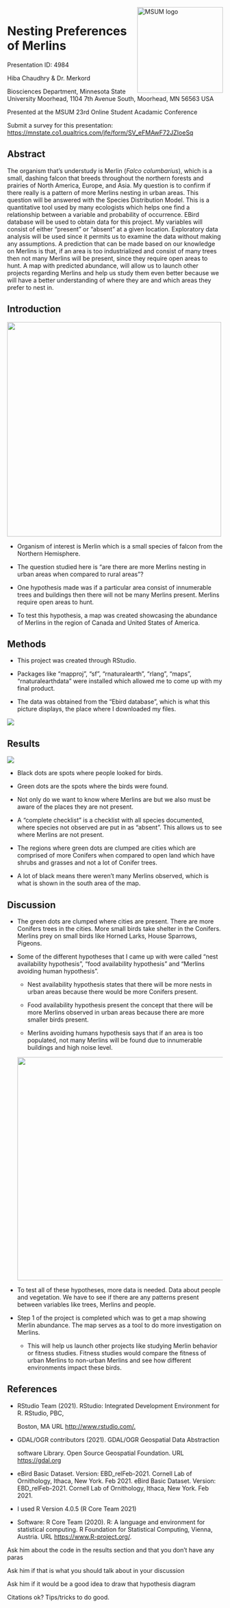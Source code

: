 
<img src="https://www2.mnstate.edu/uploadedImages/Content/Marketing/logos/MSUM_Signature_Vert_Color.jpg" alt="MSUM logo" width="200" style="float:right"/>

# Nesting Preferences of Merlins

Presentation ID: 4984

Hiba Chaudhry & Dr. Merkord

Biosciences Department, Minnesota State University Moorhead, 1104 7th
Avenue South, Moorhead, MN 56563 USA

Presented at the MSUM 23rd Online Student Acadamic Conference

Submit a survey for this presentation:
<https://mnstate.co1.qualtrics.com/jfe/form/SV_eFMAwF72JZIoeSq>

## Abstract

The organism that’s understudy is Merlin (*Falco columbarius*), which is
a small, dashing falcon that breeds throughout the northern forests and
prairies of North America, Europe, and Asia. My question is to confirm
if there really is a pattern of more Merlins nesting in urban areas.
This question will be answered with the Species Distribution Model. This
is a quantitative tool used by many ecologists which helps one find a
relationship between a variable and probability of occurrence. EBird
database will be used to obtain data for this project. My variables will
consist of either “present” or “absent” at a given location. Exploratory
data analysis will be used since it permits us to examine the data
without making any assumptions. A prediction that can be made based on
our knowledge on Merlins is that, if an area is too industrialized and
consist of many trees then not many Merlins will be present, since they
require open areas to hunt. A map with predicted abundance, will allow
us to launch other projects regarding Merlins and help us study them
even better because we will have a better understanding of where they
are and which areas they prefer to nest in.

## Introduction

<img src="Images/paste-2D52FEDB.png" width="500">

  - Organism of interest is Merlin which is a small species of falcon
    from the Northern Hemisphere.

  - The question studied here is “are there are more Merlins nesting in
    urban areas when compared to rural areas”?

  - One hypothesis made was if a particular area consist of innumerable
    trees and buildings then there will not be many Merlins present.
    Merlins require open areas to hunt.

  - To test this hypothesis, a map was created showcasing the abundance
    of Merlins in the region of Canada and United States of America.

## Methods

  - This project was created through RStudio.

  - Packages like “mapproj”, “sf”, “rnaturalearth”, “rlang”, “maps”,
    “rnaturalearthdata” were installed which allowed me to come up
    with my final product.

  - The data was obtained from the “Ebird database”, which is what this
    picture displays, the place where I downloaded my files.

![](Images/eBird%20Data%20screenshot.PNG)

## Results

![](README_files/figure-gfm/unnamed-chunk-1-1.png)<!-- -->

  - Black dots are spots where people looked for birds.

  - Green dots are the spots where the birds were found.

  - Not only do we want to know where Merlins are but we also must be
    aware of the places they are not present.

  - A “complete checklist” is a checklist with all species documented,
    where species not observed are put in as “absent”. This allows us to
    see where Merlins are not present.

  - The regions where green dots are clumped are cities which are
    comprised of more Conifers when compared to open land which have
    shrubs and grasses and not a lot of Conifer trees.

  - A lot of black means there weren’t many Merlins observed, which is
    what is shown in the south area of the map.

## Discussion

  - The green dots are clumped where cities are present. There are more
    Conifers trees in the cities. More small birds take shelter in the
    Conifers. Merlins prey on small birds like Horned Larks, House
    Sparrows, Pigeons.

  - Some of the different hypotheses that I came up with were called
    “nest availability hypothesis”, “food availability hypothesis” and
    “Merlins avoiding human hypothesis”.
    
      - Nest availability hypothesis states that there will be more
        nests in urban areas because there would be more Conifers
        present.
    
      - Food availability hypothesis present the concept that there will
        be more Merlins observed in urban areas because there are more
        smaller birds present.
    
      - Merlins avoiding humans hypothesis says that if an area is too
        populated, not many Merlins will be found due to innumerable
        buildings and high noise level.
    
    <img src="Images/Merlin Hypotheses.png" width="597" height="520"/>

  - To test all of these hypotheses, more data is needed. Data about
    people and vegetation. We have to see if there are any patterns
    present between variables like trees, Merlins and people.

  - Step 1 of the project is completed which was to get a map showing
    Merlin abundance. The map serves as a tool to do more investigation
    on Merlins.
    
      - This will help us launch other projects like studying Merlin
        behavior or fitness studies. Fitness studies would compare the
        fitness of urban Merlins to non-urban Merlins and see how
        different environments impact these birds.

## References

  - RStudio Team (2021). RStudio: Integrated Development Environment for
    R. RStudio, PBC,
    
    Boston, MA URL <http://www.rstudio.com/.>

  - GDAL/OGR contributors (2021). GDAL/OGR Geospatial Data Abstraction
    
    software Library. Open Source Geospatial Foundation. URL
    <https://gdal.org>

  - eBird Basic Dataset. Version: EBD\_relFeb-2021. Cornell Lab of
    Ornithology, Ithaca, New York. Feb 2021. eBird Basic Dataset.
    Version: EBD\_relFeb-2021. Cornell Lab of Ornithology, Ithaca, New
    York. Feb 2021.

  - I used R Version 4.0.5 (R Core Team 2021)

  - Software: R Core Team (2020). R: A language and environment for
    statistical computing. R Foundation for Statistical Computing,
    Vienna, Austria. URL <https://www.R-project.org/>.

Ask him about the code in the results section and that you don’t have
any paras

Ask him if that is what you should talk about in your discussion

Ask him if it would be a good idea to draw that hypothesis diagram

Citations ok? Tips/tricks to do good.
